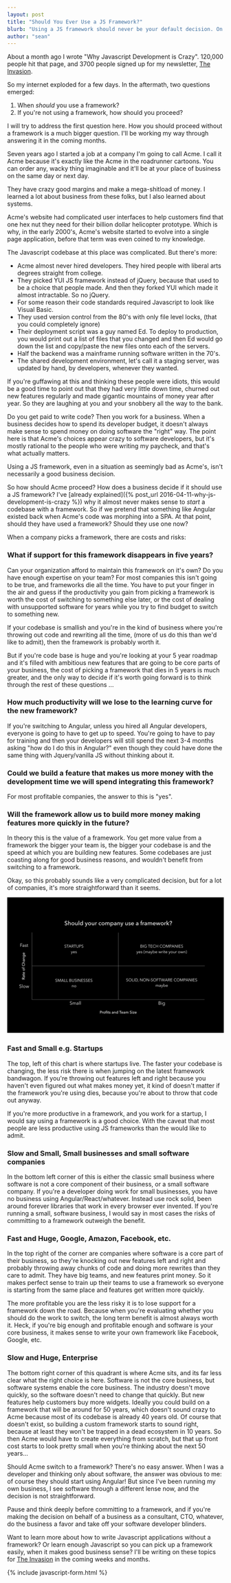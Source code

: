```yaml
---
layout: post
title: "Should You Ever Use a JS Framework?"
blurb: "Using a JS framework should never be your default decision. On the other hand, there are situations where it begins to make sense."
author: "sean"
---
```


About a month ago I wrote "Why Javascript Development is
Crazy". 120,000 people hit that page, and 3700 people signed up for my
newsletter, [The Invasion](/the-invasion).

So my internet exploded for a few days. In the aftermath, two
questions emerged:

1. When *should* you use a framework?
2. If you're not using a framework, how should you proceed?

I will try to address the first question here. How you should proceed
without a framework is a much bigger question. I'll be working my way
through answering it in the coming months.

Seven years ago I started a job at a company I'm going to call
Acme. I call it Acme because it's exactly like the Acme in the
roadrunner cartoons. You can order any, wacky thing imaginable
and it'll be at your place of business on the same day or next day.

They have crazy good margins and make a mega-shitload of money. I
learned a lot about business from these folks, but I also learned
about systems.

Acme's website had complicated user interfaces to help customers find
that one hex nut they need for their billion dollar helicopter
prototype. Which is why, in the early 2000's, Acme's website started
to evolve into a single page application, before that term was even
coined to my knowledge.

The Javascript codebase at this place was complicated. But there's more:

* Acme almost never hired developers. They hired people with liberal arts
degrees straight from college.
* They picked YUI JS framework instead of jQuery, because that used to
  be a choice that people made. And then they forked YUI which made it
  almost intractable. So no jQuery.
* For some reason their code standards required Javascript to look
like Visual Basic.
* They used version control from the 80's with only file level locks,
  (that you could completely ignore)
* Their deployment script was a guy named Ed. To deploy to
  production, you would print out a list of files that you changed and
  then Ed would go down the list and copy/paste the new files onto
  each of the servers.
* Half the backend was a mainframe running software written in the
  70's.
 * The shared development environment, let's call it a staging
    server, was updated by hand, by developers, whenever they wanted.

If you're guffawing at this and thinking these people were idiots,
this would be a good time to point out that they had very little down
time, churned out new features regularly and made gigantic mountains
of money year after year. So they are laughing at you and your
snobbery all the way to the bank.

Do you get paid to write code? Then you work for a business. When a
business decides how to spend its developer budget, it doesn't always
make sense to spend money on doing software the "right" way. The point
here is that Acme's choices appear crazy to software developers, but
it's mostly rational to the people who were writing my paycheck, and
that's what actually matters.

Using a JS framework, even in a situation as seemingly bad as Acme's,
isn't necessarily a good business decision.

So how should Acme proceed? How does a business decide if it should
use a JS framework? I've [already explained]({% post_url 2016-04-11-why-js-development-is-crazy %})
why it almost never makes sense to *start* a codebase with a
framework. So if we pretend that something like Angular existed back
when Acme's code was morphing into a SPA. At that point, should they
have used a framework? Should they use one now?

When a company picks a framework, there are costs and risks:

### What if support for this framework disappears in five years?

Can your organization afford to maintain this framework on it's own?
Do you have enough expertise on your team? For most companies this
isn't going to be true, and frameworks die all the time. You have to
put your finger in the air and guess if the productivity you gain from
picking a framework is worth the cost of switching to something else
later, or the cost of dealing with unsupported software for years
while you try to find budget to switch to something new.

If your codebase is smallish and you're in the kind of business
where you're throwing out code and rewriting all the time, (more of us
do this than we'd like to admit), then the framework is probably worth
it.

But if you're code base is huge and you're looking at your 5 year
roadmap and it's filled with ambitious new features that are going to
be core parts of your business, the cost of picking a framework that
dies in 5 years is much greater, and the only way to decide if it's
worth going forward is to think through the rest of these questions
...

### How much productivity will we lose to the learning curve for the new framework?

If you're switching to Angular, unless you hired all Angular
developers, everyone is going to have to get up to speed. You're going
to have to pay for training and then your developers will still spend
the next 3-4 months asking "how do I do this in Angular?" even though
they could have done the same thing with Jquery/vanilla JS without
thinking about it.

### Could we build a feature that makes us more money with the development time we will spend integrating this framework?

For most profitable companies, the answer to this is "yes".

### Will the framework allow us to build more money making features more quickly in the future?

In theory this is the value of a framework. You get more value
from a framework the bigger your team is, the bigger your codebase is
and the speed at which you are building new features. Some codebases
are just coasting along for good business reasons, and wouldn't
benefit from switching to a framework.

Okay, so this probably sounds like a very complicated decision, but
for a lot of companies, it's more straightforward than it seems.

![Should You Use a Framework](/images/use-a-framework-chart.png)

### Fast and Small e.g. Startups
The top, left of this chart is where startups live. The faster your
codebase is changing, the less risk there is when jumping on the
latest framework bandwagon. If you're throwing out features left and
right because you haven't even figured out what makes money yet, it
kind of doesn't matter if the framework you're using dies, because
you're about to throw that code out anyway.

If you're more productive in a framework, and you work for a startup,
I would say using a framework is a good choice. With the caveat that
most people are less productive using JS frameworks than the would
like to admit.

### Slow and Small, Small businesses and small software companies
In the bottom left corner of this is either the classic small business
where software is not a core component of their business, or a small
software company. If you're a developer doing work for small
businesses, you have no business using Angular/React/whatever. Instead
use rock solid, been around forever libraries that work in every
browser ever invented. If you're running a small, software business, I
would say in most cases the risks of committing to a framework
outweigh the benefit.

### Fast and Huge, Google, Amazon, Facebook, etc.
In the top right of the corner are companies where software is a core
part of their business, so they're knocking out new features left and
right and probably throwing away chunks of code and doing more
rewrites than they care to admit. They have big teams, and new
features print money. So it makes perfect sense to train up their
teams to use a framework so everyone is starting from the same place
and features get written more quickly.

The more profitable you are the less risky it is to lose support for a
framework down the road. Because when you're evaluating whether you
should do the work to switch, the long term benefit is almost always
worth it. Heck, if you're big enough and profitable enough and
software is your core business, it makes sense to write your own
framework like Facebook, Google, etc.

### Slow and Huge, Enterprise
The bottom right corner of this quadrant is where Acme sits, and its
far less clear what the right choice is here. Software is not the core
business, but software systems enable the core business. The industry
doesn't move quickly, so the software doesn't need to change that
quickly. But new features help customers buy more widgets. Ideally you
could build on a framework that will be around for 50 years, which
doesn't sound crazy to Acme because most of its codebase is already 40
years old. Of course that doesn't exist, so building a custom
framework starts to sound right, because at least they won't be trapped
in a dead ecosystem in 10 years. So then Acme would have to create
everything from scratch, but that up front cost starts to look pretty
small when you're thinking about the next 50 years...

Should Acme switch to a framework? There's no easy answer. When I was
a developer and thinking only about software, the answer was obvious
to me: of course they should start using Angular! But since I've been
running my own business, I see software through a different lense now,
and the decision is not straightforward.

Pause and think deeply before committing to a framework, and if you're
making the decision on behalf of a business as a consultant, CTO,
whatever, do the business a favor and take off your software developer
blinders.

Want to learn more about how to write Javascript applications without
a framework? Or learn enough Javascript so you can pick up a framework
easily, when it makes good business sense? I'll be writing on these
topics for [The Invasion](/the-invasion) in the coming weeks and
months.

{% include javascript-form.html %}
